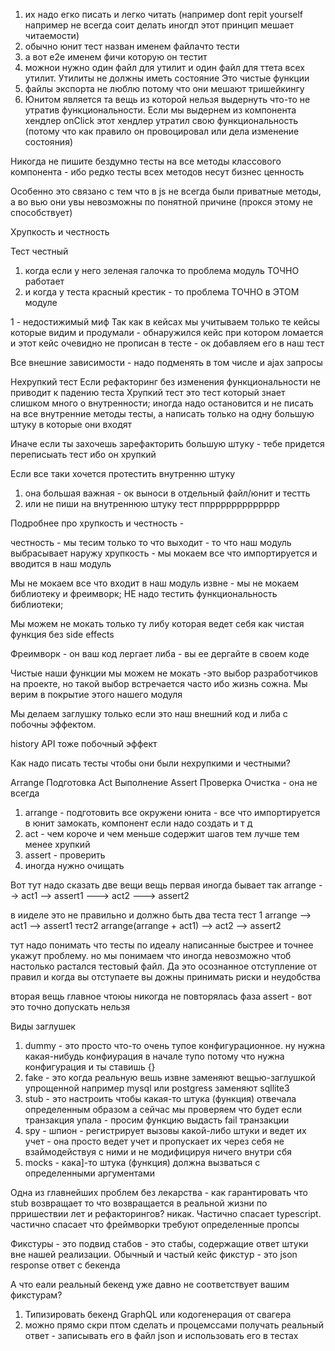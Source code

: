 1) их надо егко писать и легко читать (например
 dont repit yourself например не всегда соит делать иногдп этот принцип мешает читаемости)
2) обычно юнит тест назван именем файлачто тести
3) а вот e2e именем фичи которую он тестит
4) можнои нужно один файл для утилит и один файл для ттета всех утилит. Утилиты не должны иметь состояние
Это чистые функции
5) файлы экспорта не люблю потому что они мешают тришейкингу
6) Юнитом является та вещь из которой нельзя выдернуть что-то не утратив функциональности. Если мы выдернем 
из компонента хендлер onClick этот хендлер 
утратил свою функциональность (потому что как 
правило он провоцировал или дела изменение 
состояния)

Никогда не пишите бездумно тесты на все методы классового 
компонента - ибо редко тесты всех методов несут бизнес ценность

Особенно это связано с тем что в js не всегда были приватные методы, а во вью они увы невозможны по понятной причине (прокся этому не способствует)

Хрупкость и честность

Тест честный  
1) когда если у него зеленая галочка то проблема модуль ТОЧНО работает
2) и когда у теста красный крестик - то проблема ТОЧНО в ЭТОМ модуле

 1 - недостижимый миф
Так как в кейсах мы учитываем только те кейсы которые видим и продумали - 
обнаружился кейс при котором ломается и этот кейс очевидно не прописан в тесте - 
 ок добавляем его в наш тест

Все внешние зависимости - надо подменять в том числе и ajax запросы


Нехрупкий тест
Если рефакторинг без изменения функциональности не приводит к падению теста
Хрупкий тест это тест который знает слишком много о внутренности; иногда надо остановится и не писать на все внутренние
методы тесты, а написать только на одну большую штуку в которые они входят

Иначе если ты захочешь зарефакторить большую штуку - тебе придется переписыать тест ибо он хрупкий

Если все таки хочется протестить внутренню штуку 
1) она большая важная - ок выноси в отдельный файл/юнит и 
тестть
2) или не пиши на внутреннюю штуку тест
ппррррррррррррр


Подробнее про хрупкость и честность -

честность - мы тесим только то что выходит - то что наш модуль выбрасывает наружу
хрупкость - мы мокаем все что импортируется и вводится в наш модуль

Мы не мокаем все что входит в наш модуль извне - мы не мокаем библиотеку 
и фреимворк; НЕ надо тестить функциональность библиотеки; 

Мы можем не мокать только ту либу которая ведет себя как чистая функция без side 
effects

Фреимворк - он ваш код лергает
либа - вы ее дергайте в своем коде

Чистые наши функции мы можем не мокать -это выбор разработчиков на проекте, но такой выбор встречается часто ибо жизнь сожна. 
Мы верим в покрытие этого нашего модуля

Мы делаем заглушку только если это наш внешний код и либа с побочны эффектом.

history API тоже побочный эффект

Как надо писать тесты чтобы они были нехрупкими и честными?

Arrange Подготовка
Act     Выполнение
Assert  Проверка
Очистка - она не всегда

1) arrange - подготовить все окружени юнита - все что импортируется в юнит замокать, 
компонент если надо создать и т д
2) act - чем короче и чем меньше содержит шагов тем лучше тем менее хрупкий
3) assert - проверить
4) иногда нужно очищать

Вот тут надо сказать две вещи
вещь первая 
иногда бывает так
arrange --> act1 --> assert1 ---> act2 ---> assert2

в ииделе это не правильно и должно быть два теста
тест 1
arrange --> act1 --> assert1 
тест2 
arrange(arrange + act1) --> act2 --> assert2

тут надо понимать что тесты по идеалу написанные быстрее и точнее укажут проблему. но мы понимаем что иногда 
невозможно чтоб настолько растался тестовый файл. Да это осознанное отступление от правил и когда вы отступаете вы дожны принимать риски и неудобства

вторая вещь 
главное чтоюы никогда не повторялась фаза assert - вот это точно допускать нельзя

Виды заглушек 

1) dummy - это просто что-то очень тупое конфигурационное. ну нужна какая-нибудь конфиурация в начале тупо потому что нужна конфигурация и ты ставишь {}
2) fake - это когда реальную вешь извне заменяют вещью-заглушкой упрощенной
например mysql или postgress заменяют sqllite3
3) stub - это настроить чтобы какая-то штука (функция) отвечала определенным образом 
а сейчас мы проверяем что будет если транзакция упала - просим функцию выдасть fail транзакции
4) spy - шпион - регистрирует вызовы какой-либо штуки и ведет их учет - она просто ведет учет и пропускает их через себя не взаймодействуя с ними и не модифицируя ничего внутри сбя
5) mocks - кака]-то штука (функция) должна вызваться с определенными аргументами


Одна из главнейших проблем без лекарства - как гарантировать что stub возвращает то что возвращается 
в реальной жизни по прришествии лет и рефакторингов? никак. Частично спасает typescript.
частично спасает что фреймворки требуют определенные пропсы 

Фикстуры - это подвид стабов - это стабы, содержащие ответ штуки вне нашей реализации.
Обычный и частый кейс фикстур - это json response ответ с бекенда

А что еали реальный бекенд уже давно не соответствует вашим фикстурам?

1) Типизировать бекенд
GraphQL или кодогенерация от свагера
2) можно прямо скри птом сделать и процемссами получать реальный ответ - записывать его в файл json и использовать его в тестах



